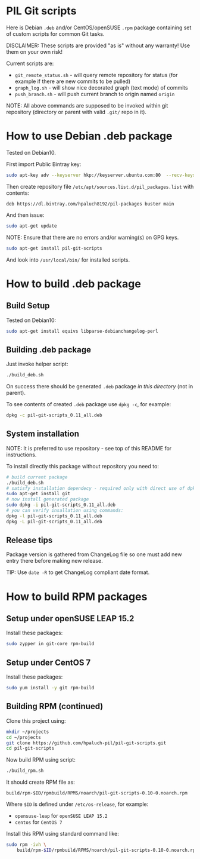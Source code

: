 # PIL Git scripts

Here is Debian `.deb` and/or CentOS/openSUSE `.rpm` package
containing set of custom scripts for common Git tasks.

DISCLAIMER: These scripts are provided "as is" without any warranty! Use them on
your own risk!

Current scripts are:
- `git_remote_status.sh` - will query remote repository for status (for example if there are new commits to be pulled)
- `graph_log.sh` - will show nice decorated graph (text mode) of commits
- `push_branch.sh` - will push current branch to origin named `origin`

NOTE: All above commands are supposed to be invoked within git repository
(directory or parent with valid `.git/` repo in it).

# How to use Debian .deb package

Tested on Debian10.


First import Public Bintray key:

```bash
sudo apt-key adv --keyserver hkp://keyserver.ubuntu.com:80  --recv-keys 379CE192D401AB61
```

Then create repository
file `/etc/apt/sources.list.d/pil_packages.list` with contents:

```
deb https://dl.bintray.com/hpaluch8192/pil-packages buster main
```

And then issue:

```bash
sudo apt-get update
```
NOTE: Ensure that there are no errors and/or warning(s) on GPG keys.

```bash
sudo apt-get install pil-git-scripts
```
And look into `/usr/local/bin/` for installed scripts.


# How to build .deb package

## Build Setup
Tested on Debian10:

```bash
sudo apt-get install equivs libparse-debianchangelog-perl
```

## Building .deb package

Just invoke helper script:

```bash
./build_deb.sh
```

On success there should be generated `.deb` package *in this directory*
(not in parent).

To see contents of created `.deb` package use `dpkg -c`, for example:

```bash
dpkg -c pil-git-scripts_0.11_all.deb
```

## System installation

NOTE: It is preferred to use repository - see top of this README
for instructions.

To install directly this package without repository you need to:

```bash
# build current package
./build_deb.sh
# satisfy installation dependecy - required only with direct use of dpkg
sudo apt-get install git
# now install generated package
sudo dpkg -i pil-git-scripts_0.11_all.deb
# you can verify insallation using commands:
dpkg -l pil-git-scripts_0.11_all.deb
dpkg -L pil-git-scripts_0.11_all.deb
```

## Release tips

Package version is gathered from ChangeLog file so one must add
new entry there before making new release.

TIP: Use `date -R` to get ChangeLog compliant date format.


# How to build RPM packages

## Setup under openSUSE LEAP 15.2

Install these packages:

```bash
sudo zypper in git-core rpm-build
```

## Setup under CentOS 7

Install these packages:

```bash
sudo yum install -y git rpm-build
```

## Building RPM (continued)

Clone this project using:

```bash
mkdir ~/projects
cd ~/projects
git clone https://github.com/hpaluch-pil/pil-git-scripts.git
cd pil-git-scripts
```

Now build RPM using script:
```bash
./build_rpm.sh
```

It should create RPM file as:

```
build/rpm-$ID/rpmbuild/RPMS/noarch/pil-git-scripts-0.10-0.noarch.rpm
```

Where `$ID` is defined under `/etc/os-release`, for example:

* `opensuse-leap` for `openSUSE LEAP 15.2`
* `centos` for `CentOS 7`


Install this RPM using standard command like:

```bash
sudo rpm -ivh \
	build/rpm-$ID/rpmbuild/RPMS/noarch/pil-git-scripts-0.10-0.noarch.rpm
```

